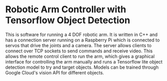 # Robotic Arm Controller with Tensorflow Object Detection
This is software for running a 4 DOF robotic arm. It is written in C++ and has a connection server running on a Raspberry Pi which is connected to servos that drive the joints and a camera. The server allows clients to connect over TCP sockets to send commands and receive video. This allows the remote control client to run the arm, which gives a graphical interface for controlling the arm manually and runs a Tensorflow lite object detection model to try and target objects. Models can be trained through Google Cloud's vision API for different objects.
